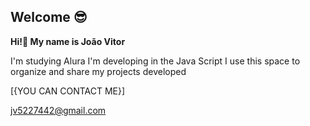 ## Welcome 😎

**Hi!🤙 My name is João Vitor**

I'm studying Alura
I'm developing in the Java Script
I use this space to organize and share my projects developed

[{YOU CAN CONTACT ME}]

jv5227442@gmail.com
